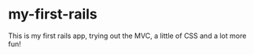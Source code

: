 # my-first-rails
This is my first rails app, trying out the MVC, a little of CSS and a lot more fun!
